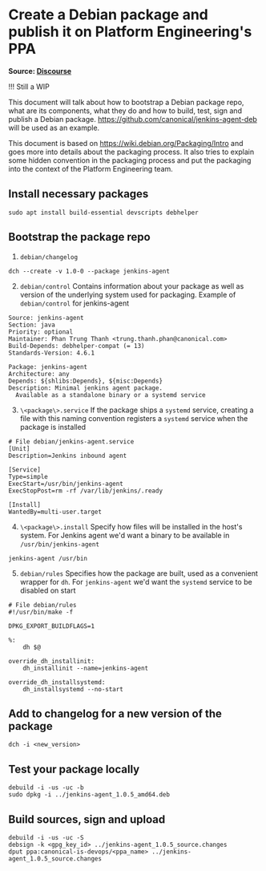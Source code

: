 # Create a Debian package and publish it on Platform Engineering's PPA
**Source: [Discourse](https://discourse.canonical.com/t/create-a-debian-package-and-publish-it-on-is-devopss-ppa/3204)**

!!! Still a WIP

This document will talk about how to bootstrap a Debian package repo, what are its components, what they do and how to build, test, sign and publish a Debian package. https://github.com/canonical/jenkins-agent-deb will be used as an example.

This document is based on https://wiki.debian.org/Packaging/Intro and goes more into details about the packaging process. It also tries to explain some hidden convention in the packaging process and put the packaging into the context of the Platform Engineering team.

## Install necessary packages
```
sudo apt install build-essential devscripts debhelper
```

## Bootstrap the package repo
1. `debian/changelog`
```
dch --create -v 1.0-0 --package jenkins-agent
```
2. `debian/control`
Contains information about your package as well as version of the underlying system used for packaging. Example of `debian/control` for jenkins-agent
```
Source: jenkins-agent
Section: java
Priority: optional
Maintainer: Phan Trung Thanh <trung.thanh.phan@canonical.com>
Build-Depends: debhelper-compat (= 13)
Standards-Version: 4.6.1

Package: jenkins-agent
Architecture: any
Depends: ${shlibs:Depends}, ${misc:Depends}
Description: Minimal jenkins agent package.
  Available as a standalone binary or a systemd service
```
3. `\<package\>.service`
If the package ships a `systemd` service, creating a file with this naming convention registers a `systemd` service when the package is installed
```
# File debian/jenkins-agent.service
[Unit]
Description=Jenkins inbound agent

[Service]
Type=simple
ExecStart=/usr/bin/jenkins-agent
ExecStopPost=rm -rf /var/lib/jenkins/.ready

[Install]
WantedBy=multi-user.target
```

4. `\<package\>.install`
Specify how files will be installed in the host's system. For Jenkins agent we'd want a binary to be available in `/usr/bin/jenkins-agent`
```
jenkins-agent /usr/bin
```

5. `debian/rules`
Specifies how the package are built, used as a convenient wrapper for `dh`. For `jenkins-agent` we'd want the `systemd` service to be disabled on start 
```
# File debian/rules
#!/usr/bin/make -f

DPKG_EXPORT_BUILDFLAGS=1

%:
	dh $@

override_dh_installinit:
	dh_installinit --name=jenkins-agent

override_dh_installsystemd:
	dh_installsystemd --no-start
```

## Add to changelog for a new version of the package
```
dch -i <new_version>
```

## Test your package locally
```
debuild -i -us -uc -b
sudo dpkg -i ../jenkins-agent_1.0.5_amd64.deb
```

## Build sources, sign and upload
```
debuild -i -us -uc -S
debsign -k <gpg_key_id> ../jenkins-agent_1.0.5_source.changes
dput ppa:canonical-is-devops/<ppa_name> ../jenkins-agent_1.0.5_source.changes
```


